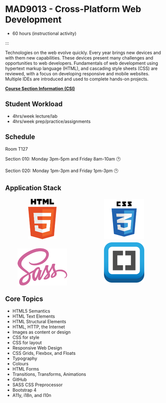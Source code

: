# MAD9013 - Cross-Platform Web Development

- 60 hours (instructional activity)

:::

Technologies on the web evolve quickly. Every year brings new devices and with them new capabilities. These devices present many challenges and opportunities to web developers. Fundamentals of web development using hypertext markup language (HTML), and cascading style sheets (CSS) are reviewed, with a focus on developing responsive and mobile websites. Multiple IDEs are introduced and used to complete hands-on projects.

**[Course Section Information (CSI)](./course-section-information.md)**

## Student Workload

- 4hrs/week lecture/lab
- 4hrs/week prep/practice/assignments

## Schedule

Room T127

Section 010: Monday 3pm-5pm and Friday 8am-10am :clock2:

Section 020: Monday 1pm-3pm and Friday 1pm-3pm :clock2:

## Application Stack

<section style="
  display: grid; 
  grid-template-columns: repeat( auto-fit, minmax(160px, 1fr) );
  grid-template-rows: 130px;
  grid-auto-rows: 130px;
  justify-items: center;
  align-items: center;
  grid-gap: 1.5rem;
  margin-bottom: 2rem;">

<img src="../assets/html-5.svg" alt="HTML5" 
     style="width: 100%; height: auto; max-height: 130px; max-width: 160px;
            align-self: start; margin-top: .95rem;">

<img src="../assets/css3.svg" alt="CSS3" 
     style="width: 100%; height: auto; max-height: 130px; max-width: 160px;align-self: start; margin-top: .95rem;">
     
<img src="../assets/sass-1.svg" alt="Sass" 
     style="width: 100%; height: auto; max-height: 130px; max-width: 160px;align-self: start; margin-top: .95rem;">
     
<img src="../assets/brackets.svg" alt="Brackets" 
     style="width: auto; height: 70%; max-height: 130px;
            align-self: end; margin-bottom: .8rem;">


</section>

## Core Topics

- HTML5 Semantics
- HTML Text Elements
- HTML Structural Elements
- HTML, HTTP, the Internet
- Images as content or design
- CSS for style
- CSS for layout
- Responsive Web Design
- CSS Grids, Flexbox, and Floats
- Typography
- Colours
- HTML Forms
- Transitions, Transforms, Animations
- GitHub
- SASS CSS Preprocessor
- Bootstrap 4
- A11y, i18n, and l10n
